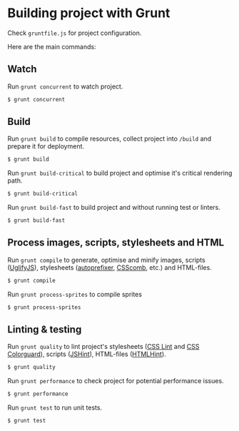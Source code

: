 # Building project with Grunt

Check `gruntfile.js` for project configuration.

Here are the main commands:

## Watch

Run `grunt concurrent` to watch project.

```sh
$ grunt concurrent
```

## Build

Run `grunt build` to compile resources, collect project into `/build`
and prepare it for deployment.

```sh
$ grunt build
```

Run `grunt build-critical` to build project and optimise it's critical
rendering path.

```sh
$ grunt build-critical
```

Run `grunt build-fast` to build project and without  running test or
linters.

```sh
$ grunt build-fast
```

## Process images, scripts, stylesheets and HTML

Run `grunt compile` to generate, optimise and minify images, scripts
([UglifyJS](http://lisperator.net/uglifyjs/)), stylesheets
([autoprefixer](https://github.com/ai/autoprefixer),
[CSScomb](http://csscomb.com/), etc.) and HTML-files.

```sh
$ grunt compile
```

Run `grunt process-sprites` to compile sprites

```sh
$ grunt process-sprites
```

## Linting & testing

Run `grunt quality` to lint project's stylesheets ([CSS Lint](http://csslint.net) and
[CSS Colorguard](https://github.com/SlexAxton/css-colorguard)),
scripts ([JSHint](http://jshint.com)), HTML-files ([HTMLHint](http://htmlhint.com/)).

```sh
$ grunt quality
```

Run `grunt performance` to check project for potential performance issues.

```sh
$ grunt performance
```

Run `grunt test` to run unit tests.

```sh
$ grunt test
```
